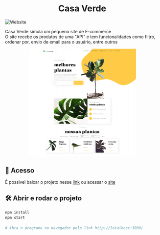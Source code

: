 <h1 align="center">Casa Verde</h1>

![Website](https://img.shields.io/website?down_color=lightgrey&style=flat-square&logo=appveyor&down_message=offline&label=STATUS&logo=STATUS&style=for-the-badge&up_message=FINALIZADO&url=https%3A%2F%2Fshields.io)

Casa Verde simula um pequeno site de E-commerce
<br />
O site recebe os produtos de uma "API"
e tem funcionalidades como filtro, ordenar por, envio de email para o usuário, entre outros

<div align="center">
  <img src="screencapture.png" alt="Imagem da Casa Verde" width="70%">
</div>

## 📁 Acesso
É possivel baixar o projeto nesse <a href="https://github.com/lucash-barbosa/casa-verde/archive/refs/heads/master.zip">link</a>
ou acessar o <a href="https://casa-verde-tau.vercel.app">site</a>

## 🛠️ Abrir e rodar o projeto

```bash
npm install
npm start

# Abra o programa no navegador pelo link http://localhost:3000/
```
